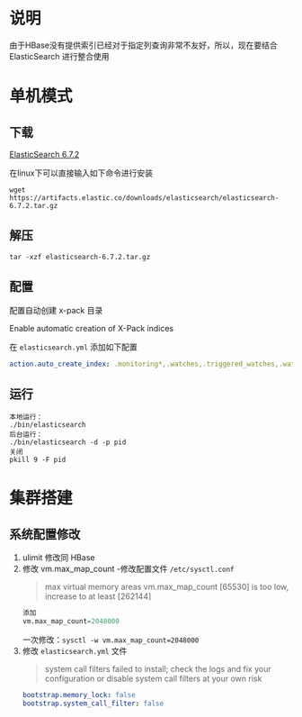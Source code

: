 # 说明
由于HBase没有提供索引已经对于指定列查询非常不友好，所以，现在要结合 ElasticSearch 进行整合使用

# 单机模式
## 下载
[ElasticSearch 6.7.2](https://artifacts.elastic.co/downloads/elasticsearch/elasticsearch-6.7.2.tar.gz)

在linux下可以直接输入如下命令进行安装
```
wget https://artifacts.elastic.co/downloads/elasticsearch/elasticsearch-6.7.2.tar.gz
```

## 解压

```
tar -xzf elasticsearch-6.7.2.tar.gz
```

## 配置
配置自动创建 x-pack 目录

Enable automatic creation of X-Pack indices

在 `elasticsearch.yml` 添加如下配置
```yml
action.auto_create_index: .monitoring*,.watches,.triggered_watches,.watcher-history*,.ml*
```

## 运行
```
本地运行：
./bin/elasticsearch
后台运行：
./bin/elasticsearch -d -p pid
关闭
pkill 9 -F pid
```

# 集群搭建
## 系统配置修改
1. ulimit 修改同 HBase
2. 修改 vm.max_map_count -修改配置文件 `/etc/sysctl.conf`
    > max virtual memory areas vm.max_map_count [65530] is too low, increase to at least [262144]
    ```s
    添加
    vm.max_map_count=2048000
    ```
    一次修改：```sysctl -w vm.max_map_count=2048000```
3. 修改 `elasticsearch.yml` 文件
    > system call filters failed to install; check the logs and fix your configuration or disable system call filters at your own risk
    ```yml
    bootstrap.memory_lock: false
    bootstrap.system_call_filter: false
    ```

